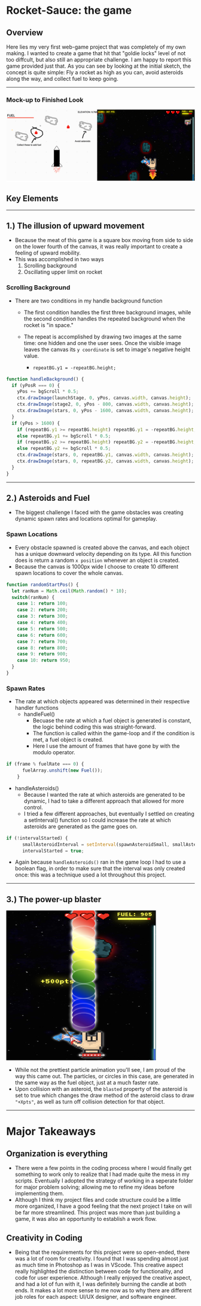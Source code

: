 # Rocket-Sauce: the game

## Overview
Here lies my very first web-game project that was completely of my own making. I wanted to create a game that hit that "goldie locks" level of not too diffcult, but also still an appropriate challenge. I am happy to report this game provided just that. As you can see by looking at the initial sketch, the concept is quite simple: Fly a rocket as high as you can, avoid asteroids along the way, and collect fuel to keep going. 
___
### Mock-up to Finished Look
![mock-up](img/readme-pic.png)


## Key Elements
___
## 1.) The illusion of upward movement
- Because the meat of this game is a square box moving from side to side on the lower fourth of the canvas, it was really important to create a feeling of upward mobility.
- This was accomplished in two ways
    1. Scrolling background
    2. Oscillating upper limit on rocket
### Scrolling Background
- There are two conditions in my handle background function
    - The first condition handles the first three background images, while the second condition handles the repeated background when the rocket is "in space."
    - The repeat is accomplished by drawing two images at the same time: one hidden and one the user sees. Once the visible image leaves the canvas its `y coordinate` is set to image's negative height value. 
    
        - `repeatBG.y1 = -repeatBG.height;`
``` javascript
function handleBackground() {
  if (yPosR === 0) {
    yPos += bgScroll * 0.5;
    ctx.drawImage(launchStage, 0, yPos, canvas.width, canvas.height);
    ctx.drawImage(stage2, 0, yPos - 800, canvas.width, canvas.height);
    ctx.drawImage(stars, 0, yPos - 1600, canvas.width, canvas.height);
  }
  if (yPos > 1600) {
    if (repeatBG.y1 >= repeatBG.height) repeatBG.y1 = -repeatBG.height;
    else repeatBG.y1 += bgScroll * 0.5;
    if (repeatBG.y2 >= repeatBG.height) repeatBG.y2 = -repeatBG.height;
    else repeatBG.y2 += bgScroll * 0.5;
    ctx.drawImage(stars, 0, repeatBG.y1, canvas.width, canvas.height);
    ctx.drawImage(stars, 0, repeatBG.y2, canvas.width, canvas.height);
  }
}
```
___
## 2.) Asteroids and Fuel
- The biggest challenge I faced with the game obstacles was creating dynamic spawn rates and locations optimal for gameplay.
### Spawn Locations
- Every obstacle spawned is created above the canvas, and each object has a unique downward velocity depending on its type. All this function does is return a random `x position` whenever an object is created.
- Because the canvas is 1000px wide I choose to create 10 different spawn locations to cover the whole canvas.
```javascript
function randomStartPos() {
  let ranNum = Math.ceil(Math.random() * 10);
  switch(ranNum) {
    case 1: return 100;
    case 2: return 200;
    case 3: return 300; 
    case 4: return 400;
    case 5: return 500; 
    case 6: return 600;
    case 7: return 700;
    case 8: return 800;
    case 9: return 900;
    case 10: return 950;
  }
}
```
### Spawn Rates
- The rate at which objects appeared was determined in their respective handler functions
    - handleFuel()
        - Becuase the rate at which a fuel object is generated is constant, the logic behind coding this was straight-forward.
        - The function is called within the game-loop and if the condition is met, a fuel object is created.
        - Here I use the amount of frames that have gone by with the modulo operator. 
```javascript
if (frame % fuelRate === 0) {
      fuelArray.unshift(new Fuel());
    }
```
 - handleAsteroids()
    - Because I wanted the rate at which asteroids are generated to be dynamic, I had to take a different approach that allowed for more control.
    - I tried a few different approaches, but eventually I settled on creating a setInterval() function so I could increase the rate at which asteroids are generated as the game goes on.
```javascript
if (!intervalStarted) {
      smallAsteroidInterval = setInterval(spawnAsteroidSmall, smallAsteroidRate);
      intervalStarted = true;
```
 - Again because `handleAsteroids()` ran in the game loop I had to use a boolean flag, in order to make sure that the interval was only created once: this was a technique used a lot throughout this project.
___
## 3.) The power-up blaster
<div>
<img src="img/blasterr.png" width="400" height="400" />
</div>

- While not the prettiest particle animation you'll see, I am proud of the way this came out. The particles, or circles in this case, are generated in the same way as the fuel object, just at a much faster rate.
- Upon collision with an asteroid, the `blasted` property of the asteroid is set to true which changes the draw method of the asteroid class to draw `"+Xpts"`, as well as turn off collision detection for that object. 
___
# Major Takeaways
## Organization is everything
- There were a few points in the coding process where I would finally get something to work only to realize that I had made quite the mess in my scripts. Eventually I adopted the strategy of working in a seperate folder for major problem solving; allowing me to refine my ideas before implementing them. 
- Although I think my project files and code structure could be a little more organized, I have a good feeling that the next project I take on will be far more streamlined. This project was more than just building a game, it was also an opportunity to establish a work flow. 
## Creativity in Coding
- Being that the requirements for this project were so open-ended, there was a lot of room for creativity. I found that I was spending almost just as much time in Photoshop as I was in VScode. This creative aspect really highlighted the distinction between code for functionality, and code for user experience. Although I really enjoyed the creative aspect, and had a lot of fun with it, I was definitely burning the candle at both ends. It makes a lot more sense to me now as to why there are different job roles for each aspect: UI/UX designer, and software engineer. 